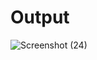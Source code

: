 # Output
![Screenshot (24)](https://github.com/HimanshuS58/SASS-based-website/assets/142159346/ba9e6a29-e318-48dd-9e11-f37d0bda2025)
